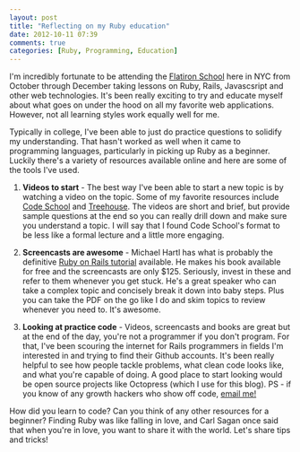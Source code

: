```yaml
---
layout: post
title: "Reflecting on my Ruby education"
date: 2012-10-11 07:39
comments: true
categories: [Ruby, Programming, Education]
---
```


I'm incredibly fortunate to be attending the <a href="http://www.flatironschool.com">Flatiron School</a> here in NYC from October through December taking lessons on Ruby, Rails, Javascsript and other web technologies. It's been really exciting to try and educate myself about what goes on under the hood on all my favorite web applications. However, not all learning styles work equally well for me. 

<!-- more -->
Typically in college, I've been able to just do practice questions to solidify my understanding. That hasn't worked as well when it came to programming languages, particularly in picking up Ruby as a beginner. Luckily there's a variety of resources available online and here are some of the tools I've used.

1) <strong>Videos to start</strong> - The best way I've been able to start a new topic is by watching a video on the topic. Some of my favorite resources include <a href="http://www.codeschool.com">Code School</a> and <a href="http://www.treehouse.com">Treehouse</a>. The videos are short and brief, but provide sample questions at the end so you can really drill down and make sure you understand a topic. I will say that I found Code School's format to be less like a formal lecture and a little more engaging.

2) <strong>Screencasts are awesome</strong> - Michael Hartl has what is probably the definitive <a href="http://www.ruby.railstutorial.org">Ruby on Rails tutorial</a> available. He makes his book available for free and the screencasts are only $125. Seriously, invest in these and refer to them whenever you get stuck. He's a great speaker who can take a complex topic and concisely break it down into baby steps. Plus you can take the PDF on the go like I do and skim topics to review whenever you need to. It's awesome.

3) <strong>Looking at practice code</strong> - Videos, screencasts and books are great but at the end of the day, you're not a programmer if you don't program. For that, I've been scouring the internet for Rails programmers in fields I'm interested in and trying to find their Github accounts. It's been really helpful to see how people tackle problems, what clean code looks like, and what you're capable of doing. A good place to start looking would be open source projects like Octopress (which I use for this blog). PS - if you know of any growth hackers who show off code, <a href="mailto:nikhil@flatironschool.com?Subject=Growth%20Hacker%20Code">email me!</a>

How did you learn to code? Can you think of any other resources for a beginner? Finding Ruby was like falling in love, and Carl Sagan once said that when you're in love, you want to share it with the world. Let's share tips and tricks!